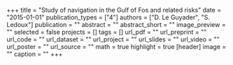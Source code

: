 +++
title = "Study of navigation in the Gulf of Fos and related risks"
date = "2015-01-01"
publication_types = ["4"]
authors = ["D. Le Guyader", "S. Ledoux"]
publication = ""
abstract = ""
abstract_short = ""
image_preview = ""
selected = false
projects = []
tags = []
url_pdf = ""
url_preprint = ""
url_code = ""
url_dataset = ""
url_project = ""
url_slides = ""
url_video = ""
url_poster = ""
url_source = ""
math = true
highlight = true
[header]
image = ""
caption = ""
+++
